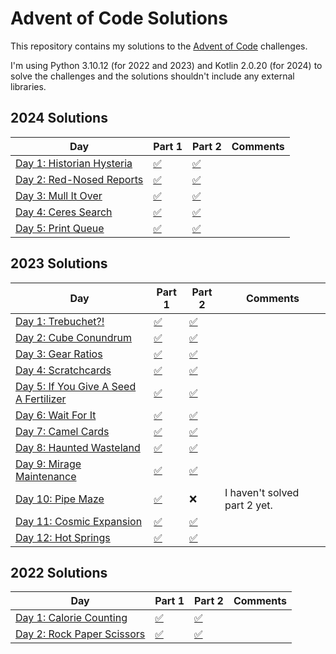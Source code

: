 # Advent of Code Solutions

This repository contains my solutions to the [Advent of Code](https://adventofcode.com/) challenges.

I'm using Python 3.10.12 (for 2022 and 2023) and Kotlin 2.0.20 (for 2024) to solve the challenges and the solutions shouldn't include any external libraries.

## 2024 Solutions

| Day                                                              | Part 1                 | Part 2                 | Comments |
|------------------------------------------------------------------|------------------------|------------------------| -------- |
| [Day 1: Historian Hysteria](https://adventofcode.com/2024/day/1) | [✅](2024/day1/Main.kt) | [✅](2024/day1/Main.kt) | |
| [Day 2: Red-Nosed Reports](https://adventofcode.com/2024/day/2)  | [✅](2024/day2/Main.kt) | [✅](2024/day2/Main.kt) | |
| [Day 3: Mull It Over](https://adventofcode.com/2024/day/3)       | [✅](2024/day3/Main.kt) | [✅](2024/day3/Main.kt) | |
| [Day 4: Ceres Search](https://adventofcode.com/2024/day/4)       | [✅](2024/day4/Main.kt) | [✅](2024/day4/Main.kt) | |
| [Day 5: Print Queue](https://adventofcode.com/2024/day/5)        | [✅](2024/day5/Main.kt) | [✅](2024/day5/Main.kt) | |



## 2023 Solutions

| Day | Part 1 | Part 2 | Comments |
| --- | ------ | ------ | -------- |
| [Day 1: Trebuchet?!](https://adventofcode.com/2023/day/1) | [✅](2023/day1/part--1.py) | [✅](2023/day1/part-2.py) | |
| [Day 2: Cube Conundrum](https://adventofcode.com/2023/day/2) | [✅](2023/day2/part-1.py) | [✅](2023/day2/part-2.py) | |
| [Day 3: Gear Ratios](https://adventofcode.com/2023/day/3) | [✅](2023/day3/part-1.py) | [✅](2023/day3/part-2.py) | |
| [Day 4: Scratchcards](https://adventofcode.com/2023/day/4) | [✅](2023/day4/part-1.py) | [✅](2023/day4/part-2.py) | |
| [Day 5: If You Give A Seed A Fertilizer](https://adventofcode.com/2023/day/5) | [✅](2023/day5/part-1.py) | [✅](2023/day5/part-2.py) | |
| [Day 6: Wait For It](https://adventofcode.com/2023/day/6) | [✅](2023/day6/part-1.py) | [✅](2023/day6/part-2.py) | |
| [Day 7: Camel Cards](https://adventofcode.com/2023/day/7) | [✅](2023/day7/part-1.py) | [✅](2023/day7/part-2.py) | |
| [Day 8: Haunted Wasteland](https://adventofcode.com/2023/day/8) | [✅](2023/day8/part-1.py) | [✅](2023/day8/part-2.py) | |
| [Day 9: Mirage Maintenance](https://adventofcode.com/2023/day/9) | [✅](2023/day9/part-1.py) | [✅](2023/day9/part-2.py) | |
| [Day 10: Pipe Maze](https://adventofcode.com/2023/day/10) | [✅](2023/day10/part-1.py) | ❌ | I haven't solved part 2 yet. |
| [Day 11: Cosmic Expansion](https://adventofcode.com/2023/day/11) | [✅](2023/day11/part-1.py) | [✅](2023/day11/part-2.py) | |
| [Day 12: Hot Springs](https://adventofcode.com/2023/day/12) | [✅](2023/day12/part-1.py) | [✅](2023/day12/part-2.py) | |

## 2022 Solutions

| Day | Part 1 | Part 2 | Comments |
| --- | ------ | ------ | -------- |
| [Day 1: Calorie Counting](https://adventofcode.com/2022/day/1) | [✅](2022/day1/main.py) | [✅](2022/day1/main.py) | |
| [Day 2: Rock Paper Scissors](https://adventofcode.com/2022/day/2) | [✅](2022/day2/main.py) | [✅](2022/day2/main.py) | |
